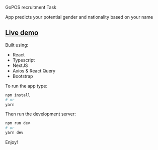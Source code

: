 GoPOS recruitment Task

App predicts your potential gender and nationality based on your name

## [Live demo](https://recruitment-task-rho.vercel.app/)

Built using:
* React 
* Typescript
* NextJS
* Axios & React Query 
* Bootstrap 

To run the app type:

```bash
npm install
# or
yarn
```
Then run the development server: 

```bash
npm run dev
# or
yarn dev
```

Enjoy!

